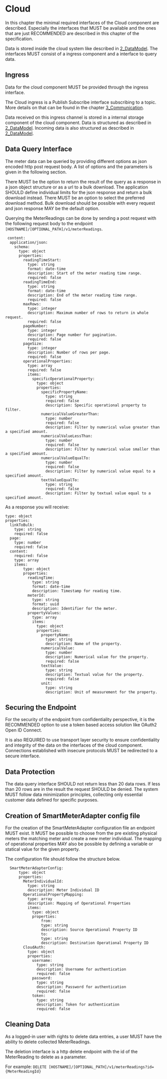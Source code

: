 # Cloud

In this chapter the minimal required interfaces of the Cloud component are described. Especially the interfaces that MUST be available and the ones that are just RECOMMENDED are described in this chapter of the specification.

Data is stored inside the cloud system like described in [2_DataModel](./../2_DataModel/README.md). The interfaces MUST consist of a ingress component and a interface to query data.

## Ingress

Data for the cloud component MUST be provided through the ingress interface.

The Cloud ingress is a Publish Subscribe interface subscribing to a topic. More details on that can be found in the chapter [3_Communication](./../3_Communication/README.md).

Data received on this ingress channel is stored in a internal storage component of the cloud component. Data is structured as described in [2_DataModel](./../2_DataModel/README.md). Incoming data is also structured as described in [2_DataModel](./../2_DataModel/README.md).

## Data Query Interface

The meter data can be queried by providing different options as json encoded http post request body. A list of options and the parameters is given in the following section.

There MUST be the option to return the result of the query as a response in a json object structure or as a url to a bulk download. The application SHOULD define individual limits for the json response and return a bulk download instead. There MUST be an option to select the preferred download method. Bulk download should be possible with every request and json response MAY be the default option.

Querying the MeterReadings can be done by sending a post request with the following request body to the endpoint `[HOSTNAME]/[OPTIONAL_PATH]/v1/meterReadings`.

```
 content:
  application/json:
    schema:
      type: object
      properties:
        readingTimeStart:
          type: string
          format: date-time
          description: Start of the meter reading time range.
          required: false
        readingTimeEnd:
          type: string
          format: date-time
          description: End of the meter reading time range.
          required: false
        maxRows:
          type: integer
          description: Maximum number of rows to return in whole request.
          required: false
        pageNumber:
          type: integer
          description: Page number for pagination.
          required: false
        pageSize:
          type: integer
          description: Number of rows per page.
          required: false
        operationalProperties:
          type: array
          required: false
          items:
            specificOperationalProperty:
              type: object
              properties:
                specificPropertyName:
                  type: string
                  required: false
                  description: Specific operational property to filter.
                numericalValueGreaterThan:
                  type: number
                  required: false
                  description: Filter by numerical value greater than a specified amount.
                numericalValueLessThan:
                  type: number
                  required: false
                  description: Filter by numerical value smaller than a specified amount.
                numericalValueEqualTo:
                  type: number
                  required: false
                  description: Filter by numerical value equal to a specified amount.
                textValueEqualTo:
                  type: string
                  required: false
                  description: Filter by textual value equal to a specified amount.
```

As a response you will receive:

```
type: object
properties:
  linkToBulk:
    type: string
    required: false
  page:
    type: number
    required: false
  content:
    required: false
    type: array
    items:
        type: object
        properties:
          readingTime:
            type: string
            format: date-time
            description: Timestamp for reading time.
          meterId:
            type: string
            format: uuid
            description: Identifier for the meter.
          propertyValues:
            type: array
            items:
              type: object
              properties:
                propertyName:
                  type: string
                  description: Name of the property.
                numericalValue:
                  type: number
                  description: Numerical value for the property.
                  required: false
                textValue:
                  type: string
                  description: Textual value for the property.
                  required: false
                unit:
                  type: string
                  description: Unit of measurement for the property.
```

## Securing the Endpoint

For the security of the endpoint from confidentiality perspective, it is the RECOMMENDED option to use a token based access solution like OAuth2 Open ID Connect.

It is also REQUIRED to use transport layer security to ensure confidentiality and integrity of the data on the interfaces of the cloud component. Connections established with insecure protocols MUST be redirected to a secure interface.

## Data Protection

The data query interface SHOULD not return less than 20 data rows. If less than 20 rows are in the result the request SHOULD be denied. The system MUST follow data minimization principles, collecting only essential customer data defined for specific purposes.

## Creation of SmartMeterAdapter config file

For the creation of the SmartMeterAdapter configuration file an endpoint MUST exist. It MUST be possible to choose from the pre existing physical meters the matching meter and create a new meter individual. The mapping of operational properties MAY also be possible by defining a variable or statical value for the given property.

The configuration file should follow the structure below.

```
  SmartMeterAdapterConfig:
      type: object
      properties:
        MeterIndividualId:
          type: string
          description: Meter Individual ID
        OperationalPropertyMapping:
          type: array
          description: Mapping of Operational Properties
          items:
            type: object
            properties:
                from:
                type: string
                description: Source Operational Property ID
                to:
                type: string
                description: Destination Operational Property ID
        CloudAuth:
          type: object
          properties:
            username:
              type: string
              description: Username for authentication
              required: false
            password:
              type: string
              description: Password for authentication
              required: false
            token:
              type: string
              description: Token for authentication
              required: false
```

## Cleaning Data

As a logged-in user with rights to delete data entries, a user MUST have the ability to delete collected MeterReadings.

The deletion interface is a http delete endpoint with the id of the MeterReading to delete as a parameter.

For example: `DELETE [HOSTNAME]/[OPTIONAL_PATH]/v1/meterReadings?id={MeterReadingId}`
